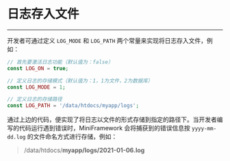 # 日志存入文件

---

开发者可通过定义 `LOG_MODE` 和 `LOG_PATH` 两个常量来实现将日志存入文件，例如：

```php
// 首先要激活日志功能（默认值为：false）
const LOG_ON = true;

// 定义日志的存储模式（默认值为：1，1为文件，2为数据库）
const LOG_MODE = 1;

// 定义日志的存储路径
const LOG_PATH = '/data/htdocs/myapp/logs';
```

通过上边的代码，便实现了将日志以文件的形式存储到指定的路径下。当开发者编写的代码运行遇到错误时，MiniFramework 会将捕获到的错误信息按 `yyyy-mm-dd.log` 的文件命名方式进行存储，例如：

> /data/htdocs/**myapp/logs/2021-01-06.log**
